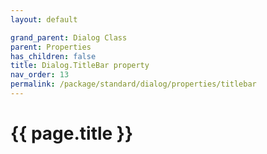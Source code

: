 ```yaml
---
layout: default

grand_parent: Dialog Class
parent: Properties
has_children: false
title: Dialog.TitleBar property
nav_order: 13
permalink: /package/standard/dialog/properties/titlebar
---
```

# {{ page.title }}


